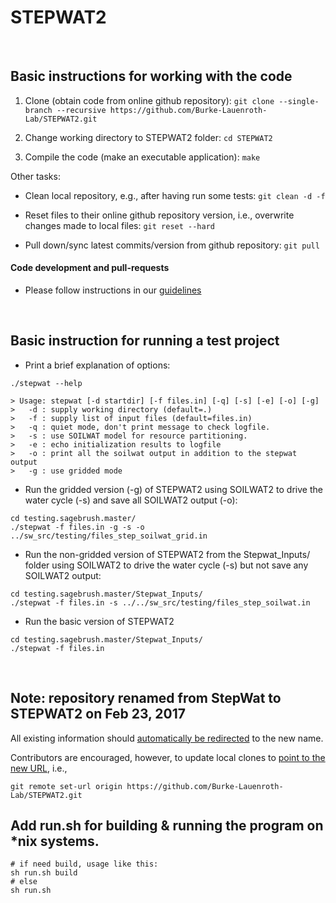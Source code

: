 # STEPWAT2

<br>

## Basic instructions for working with the code
1) Clone (obtain code from online github repository):
`git clone --single-branch --recursive https://github.com/Burke-Lauenroth-Lab/STEPWAT2.git`

2) Change working directory to STEPWAT2 folder: `cd STEPWAT2`

3) Compile the code (make an executable application): `make`

Other tasks:
* Clean local repository, e.g., after having run some tests: `git clean -d -f`

* Reset files to their online github repository version, i.e., overwrite changes made to
  local files: `git reset --hard`

* Pull down/sync latest commits/version from github repository: `git pull`


#### Code development and pull-requests
* Please follow instructions in our
[guidelines](https://github.com/Burke-Lauenroth-Lab/workflow_guidelines)


<br>

## Basic instruction for running a test project

* Print a brief explanation of options:
```
./stepwat --help
```

```
> Usage: stepwat [-d startdir] [-f files.in] [-q] [-s] [-e] [-o] [-g]
>   -d : supply working directory (default=.)
>   -f : supply list of input files (default=files.in)
>   -q : quiet mode, don't print message to check logfile.
>   -s : use SOILWAT model for resource partitioning.
>   -e : echo initialization results to logfile
>   -o : print all the soilwat output in addition to the stepwat output
>   -g : use gridded mode
```

* Run the gridded version (-g) of STEPWAT2 using SOILWAT2 to drive the water cycle (-s)
  and save all SOILWAT2 output (-o):

```
cd testing.sagebrush.master/
./stepwat -f files.in -g -s -o ../sw_src/testing/files_step_soilwat_grid.in
```


* Run the non-gridded version of STEPWAT2 from the Stepwat_Inputs/ folder using SOILWAT2
  to drive the water cycle (-s) but not save any SOILWAT2 output:

```
cd testing.sagebrush.master/Stepwat_Inputs/
./stepwat -f files.in -s ../../sw_src/testing/files_step_soilwat.in
```


* Run the basic version of STEPWAT2

```
cd testing.sagebrush.master/Stepwat_Inputs/
./stepwat -f files.in
```


<br>

## Note: repository renamed from StepWat to STEPWAT2 on Feb 23, 2017

All existing information should [automatically be redirected](https://help.github.com/articles/renaming-a-repository/) to the new name.

Contributors are encouraged, however, to update local clones to [point to the new URL](https://help.github.com/articles/changing-a-remote-s-url/), i.e.,
```
git remote set-url origin https://github.com/Burke-Lauenroth-Lab/STEPWAT2.git
```

## Add run.sh for building & running the program on *nix systems.
```
# if need build, usage like this:
sh run.sh build
# else
sh run.sh
```
